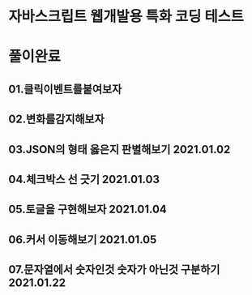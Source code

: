 # 자바스크립트 웹개발용 특화 코딩 테스트
# 풀이완료
## 01.클릭이벤트를붙여보자
## 02.변화를감지해보자
## 03.JSON의 형태 옳은지 판별해보기 2021.01.02
## 04.체크박스 선 긋기 2021.01.03
## 05.토글을 구현해보자 2021.01.04
## 06.커서 이동해보기 2021.01.05
## 07.문자열에서 숫자인것 숫자가 아닌것 구분하기 2021.01.22
